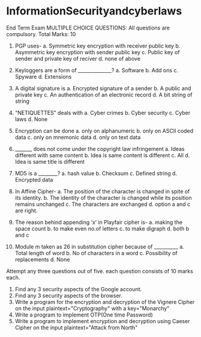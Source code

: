 # InformationSecurityandcyberlaws
End Term Exam
MULTIPLE CHOICE QUESTIONS:
All questions are compulsory. Total Marks: 10 

1) PGP uses-
a. Symmetric key encryption with receiver public key
b. Asymmetric key encryption with sender public key
c. Public key of sender and private key of reciver
d. none of above

2) Keyloggers are a form of ______________?
a. Software
b. Add ons
c. Spyware
d. Extensions

3) A digital signature is
a. Encrypted signature of a sender
b. A public and private key
c. An authentication of an electronic record
d. A bit string of string

4) “NETIQUETTES” deals with
a. Cyber crimes
b. Cyber security
c. Cyber laws
d. None

5) Encryption can be done
a. only on alphanumeric
b. only on ASCII coded data
c. only on mnemonic data
d. only on text data

6) _______ does not come under the copyright law infringement
a. Ideas different with same content
b. Idea is same content is different
c. All
d. Idea is same title is different

7) MD5 is a ________?
a. hash value
b. Checksum
c. Defined string
d. Encrypted data

8) In Affine Cipher- 
a. The position of the character is changed in spite of its identity.
b. The identity of the character is changed while its position remains unchanged 
c. The characters are exchanged
d. option a and c are right.

9) The reason behind appending ‘x’ in Playfair cipher is-
a. making the space count
b. to make even no.of letters
c. to make digraph
d. both b and c 

10) Module m taken as 26 in substitution cipher because of __________ 
a. Total length of word
b. No of characters in a word
c. Possibility of replacements
d. None












Attempt any three questions out of five. each question consists of 10 marks each. 

1) Find any 3 security aspects of the Google account.
2) Find any 3 security aspects of the browser.
3) Write a program for the encryption and decryption of the Vignere Cipher on the input plaintext="Cryptography" with a key="Monarchy"
4) Write a program to implement OTP(One time Password)
5) Write a program to implement encryption and decryption using Caeser Cipher on the input plaintext="Attack from North"

